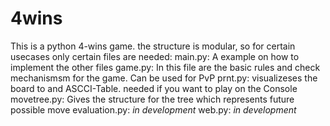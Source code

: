 # 4wins


This is a python 4-wins game. the structure is modular, so for certain usecases only certain files are needed:
main.py: A example on how to implement the other files
game.py: In this file are the basic rules and check mechanismsm for the game. Can be used for PvP
prnt.py: visualizeses the board to and ASCCI-Table. needed if you want to play on the Console
movetree.py: Gives the structure for the tree which represents future possible move
evaluation.py: *in development*
web.py: *in development*
